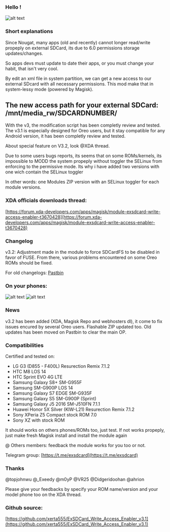 ### Hello !

![alt text](https://img11.hostingpics.net/pics/401005microsdcardicon66397.png "Logo ExSDCard")


### Short explanations
Since Nougat, many apps (old and recently) cannot longer read/write propeply on external SDCard, its due to 6.0 permissions storage updates/changes.

So apps devs must update to date their apps, or you must change your habit, that isn't very cool.

By edit an xml file in system partition, we can get a new access to our external SDcard with all necessary permissions.
This mod make that in system-lessy mode (powered by Magisk).

## The new access path for your external SDCard: /mnt/media_rw/SDCARDNUMBER/

With the v3, the modification script has been completly review and tested.
The v3.1 is especially designed for Oreo users, but it stay compatible for any Android version, it has been completly review and tested.

About special feature on V3.2, look @XDA thread.

Due to some users bugs reports, its seems that on some ROMs/kernels, its impossible to MODD the system propeply without toggler the SELinux from enforcing to the permissive mode.
Its why i have added two versions with one wich contain the SELinux toggler

In other words: one Modules ZIP version with an SELinux toggler for each module versions.

### XDA officials downloads thread:
[https://forum.xda-developers.com/apps/magisk/module-exsdcard-write-access-enabler-t3670428](https://forum.xda-developers.com/apps/magisk/module-exsdcard-write-access-enabler-t3670428)


### Changelog
v3.2:
Adjustment made in the module to force SDCardFS to be disabled in favor of FUSE.
From there, various problems encountered on some Oreo ROMs should be fixed.

For old changelogs: [Pastbin](https://pastebin.com/rcxaVbnR)


### On your phones:
![alt text](https://img11.hostingpics.net/pics/435669Screenshot20171008172017.png "SCR_Onyourphone1")
![alt text](https://img11.hostingpics.net/pics/944605Screenshot20170909143851.png "SCR_Onyourphone2")


### News
v3.2 has been added (XDA, Magisk Repo and webhosters dl), it come to fix issues encured by several Oreo users. Flashable ZIP updated too.
Old updates has been moved on Pastbin to clear the main OP.

### Compatibilities
 Certified and tested on:
- LG G3 (D855 - F400L) Resurection Remix 7.1.2
- HTC M8 LOS 14
- HTC Sprint EVO 4G LTE
- Samsung Galaxy S8+ SM-G955F
- Samsung SM-G900P LOS 14
- Samsung Galaxy S7 EDGE SM-G935F
- Samsung Galaxy S5 SM-G900P (Sprint)
- Samsung Galaxy J5 2016 SM-J510FN 7.1.1
- Huawei Honor 5X Silver (KIW-L21) Resurection Remix 7.1.2
- Sony XPeria Z5 Compact stock ROM 7.0
- Sony XZ with stock ROM


It should works on others phones/ROMs too, just test.
If not works propeply, just make fresh Magisk install and install the module again

@ Others members: feedback the module works for you too or not.

Telegram group: [https://t.me/exsdcard](https://t.me/exsdcard)


### Thanks
@topjohnwu
@_Exeedy
@m0yP
@VR25
@Didgeridoohan
@ahrion


Please give your feedbacks by specify your ROM name/version and your model phone too on the XDA thread.


### Github source: <br />
[https://github.com/xerta555/ExSDCard_Write_Access_Enabler_v3.1](https://github.com/xerta555/ExSDCard_Write_Access_Enabler_v3.1)

